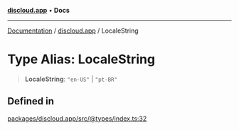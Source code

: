 [**discloud.app**](../README.md) • **Docs**

***

[Documentation](../../packages.md) / [discloud.app](../README.md) / LocaleString

# Type Alias: LocaleString

> **LocaleString**: `"en-US"` \| `"pt-BR"`

## Defined in

[packages/discloud.app/src/@types/index.ts:32](https://github.com/discloud/discloud.app/blob/e957c12968777c01a56e127121040f7eaaf9b803/packages/discloud.app/src/@types/index.ts#L32)

